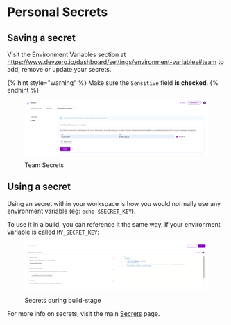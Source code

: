 # Personal Secrets

## Saving a secret

Visit the Environment Variables section at https://www.devzero.io/dashboard/settings/environment-variables#team to add, remove or update your secrets.

{% hint style="warning" %}
Make sure the `Sensitive` field **is checked**.
{% endhint %}

<figure><img src="../../.gitbook/assets/team-secret.png" alt=""><figcaption><p>Team Secrets</p></figcaption></figure>

## Using a secret

Using an secret within your workspace is how you would normally use any environment variable (eg: `echo $SECRET_KEY`).

To use it in a build, you can reference it the same way. If your environment variable is called `MY_SECRET_KEY`:
<figure><img src="../../.gitbook/assets/secret-in-build.png" alt=""><figcaption><p>Secrets during build-stage</p></figcaption></figure>

For more info on secrets, visit the main [Secrets](README.md) page.
